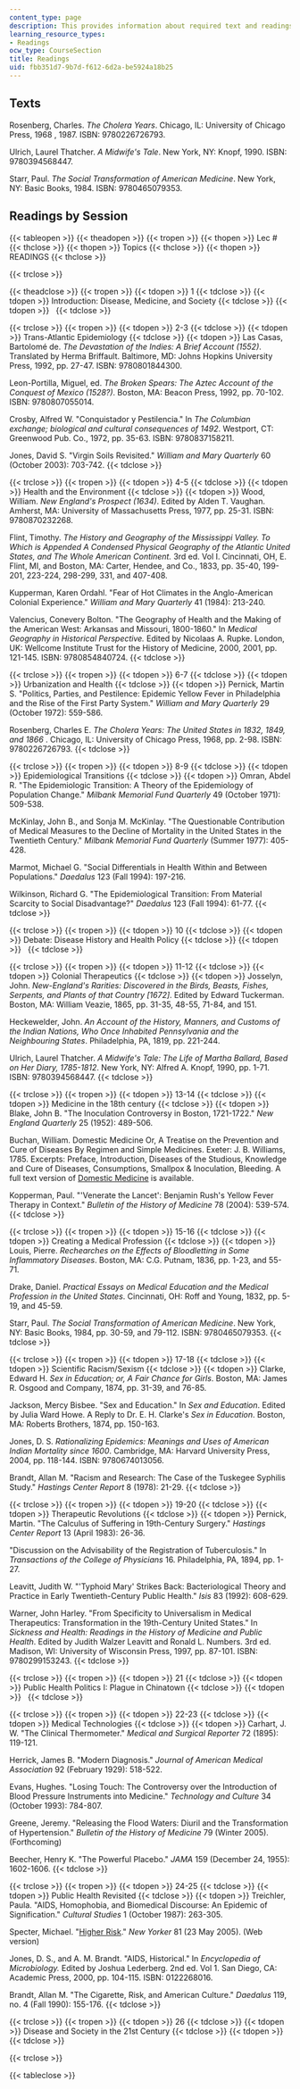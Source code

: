 ```yaml
---
content_type: page
description: This provides information about required text and readings by session.
learning_resource_types:
- Readings
ocw_type: CourseSection
title: Readings
uid: fbb351d7-9b7d-f612-6d2a-be5924a18b25
---
```


Texts
-----

Rosenberg, Charles. _The Cholera Years_. Chicago, IL: University of Chicago Press, 1968 , 1987. ISBN: 9780226726793.

Ulrich, Laurel Thatcher. _A Midwife's Tale_. New York, NY: Knopf, 1990. ISBN: 9780394568447.

Starr, Paul. _The Social Transformation of American Medicine_. New York, NY: Basic Books, 1984. ISBN: 9780465079353.

Readings by Session
-------------------

{{< tableopen >}}
{{< theadopen >}}
{{< tropen >}}
{{< thopen >}}
Lec #
{{< thclose >}}
{{< thopen >}}
Topics
{{< thclose >}}
{{< thopen >}}
READINGS
{{< thclose >}}

{{< trclose >}}

{{< theadclose >}}
{{< tropen >}}
{{< tdopen >}}
1
{{< tdclose >}}
{{< tdopen >}}
Introduction: Disease, Medicine, and Society
{{< tdclose >}}
{{< tdopen >}}
 
{{< tdclose >}}

{{< trclose >}}
{{< tropen >}}
{{< tdopen >}}
2-3
{{< tdclose >}}
{{< tdopen >}}
Trans-Atlantic Epidemiology
{{< tdclose >}}
{{< tdopen >}}
Las Casas, Bartolomé de. _The Devastation of the Indies: A Brief Account (1552)_. Translated by Herma Briffault. Baltimore, MD: Johns Hopkins University Press, 1992, pp. 27-47. ISBN: 9780801844300.  
  
Leon-Portilla, Miguel, ed. _The Broken Spears: The Aztec Account of the Conquest of Mexico (1528?)_. Boston, MA: Beacon Press, 1992, pp. 70-102. ISBN: 9780807055014.  
  
Crosby, Alfred W. "Conquistador y Pestilencia." In _The Columbian exchange; biological and cultural consequences of 1492_. Westport, CT: Greenwood Pub. Co., 1972, pp. 35-63. ISBN: 9780837158211.  
  
Jones, David S. "Virgin Soils Revisited." _William and Mary Quarterly_ 60 (October 2003): 703-742.
{{< tdclose >}}

{{< trclose >}}
{{< tropen >}}
{{< tdopen >}}
4-5
{{< tdclose >}}
{{< tdopen >}}
Health and the Environment
{{< tdclose >}}
{{< tdopen >}}
Wood, William. _New England's Prospect (1634)_. Edited by Alden T. Vaughan. Amherst, MA: University of Massachusetts Press, 1977, pp. 25-31. ISBN: 9780870232268.  
  
Flint, Timothy. _The History and Geography of the Mississippi Valley. To Which is Appended A Condensed Physical Geography of the Atlantic United States, and The Whole American Continent._ 3rd ed. Vol I. Cincinnati, OH, E. Flint, MI, and Boston, MA: Carter, Hendee, and Co., 1833, pp. 35-40, 199-201, 223-224, 298-299, 331, and 407-408.  
  
Kupperman, Karen Ordahl. "Fear of Hot Climates in the Anglo-American Colonial Experience." _William and Mary Quarterly_ 41 (1984): 213-240.  
  
Valencius, Conevery Bolton. "The Geography of Health and the Making of the American West: Arkansas and Missouri, 1800-1860." In _Medical Geography in Historical Perspective._ Edited by Nicolaas A. Rupke. London, UK: Wellcome Institute Trust for the History of Medicine, 2000, 2001, pp. 121-145. ISBN: 9780854840724.
{{< tdclose >}}

{{< trclose >}}
{{< tropen >}}
{{< tdopen >}}
6-7
{{< tdclose >}}
{{< tdopen >}}
Urbanization and Health
{{< tdclose >}}
{{< tdopen >}}
Pernick, Martin S. "Politics, Parties, and Pestilence: Epidemic Yellow Fever in Philadelphia and the Rise of the First Party System." _William and Mary Quarterly_ 29 (October 1972): 559-586.  
  
Rosenberg, Charles E. _The Cholera Years: The United States in 1832, 1849, and 1866_ . Chicago, IL: University of Chicago Press, 1968, pp. 2-98. ISBN: 9780226726793.
{{< tdclose >}}

{{< trclose >}}
{{< tropen >}}
{{< tdopen >}}
8-9
{{< tdclose >}}
{{< tdopen >}}
Epidemiological Transitions
{{< tdclose >}}
{{< tdopen >}}
Omran, Abdel R. "The Epidemiologic Transition: A Theory of the Epidemiology of Population Change." _Milbank Memorial Fund Quarterly_ 49 (October 1971): 509-538.  
  
McKinlay, John B., and Sonja M. McKinlay. "The Questionable Contribution of Medical Measures to the Decline of Mortality in the United States in the Twentieth Century." _Milbank Memorial Fund Quarterly_ (Summer 1977): 405-428.  
  
Marmot, Michael G. "Social Differentials in Health Within and Between Populations." _Daedalus_ 123 (Fall 1994): 197-216.  
  
Wilkinson, Richard G. "The Epidemiological Transition: From Material Scarcity to Social Disadvantage?" _Daedalus_ 123 (Fall 1994): 61-77.
{{< tdclose >}}

{{< trclose >}}
{{< tropen >}}
{{< tdopen >}}
10
{{< tdclose >}}
{{< tdopen >}}
Debate: Disease History and Health Policy
{{< tdclose >}}
{{< tdopen >}}
 
{{< tdclose >}}

{{< trclose >}}
{{< tropen >}}
{{< tdopen >}}
11-12
{{< tdclose >}}
{{< tdopen >}}
Colonial Therapeutics
{{< tdclose >}}
{{< tdopen >}}
Josselyn, John. _New-England's Rarities: Discovered in the Birds, Beasts, Fishes, Serpents, and Plants of that Country \[1672\]_. Edited by Edward Tuckerman. Boston, MA: William Veazie, 1865, pp. 31-35, 48-55, 71-84, and 151.  
  
Heckewelder, John. _An Account of the History, Manners, and Customs of the Indian Nations, Who Once Inhabited Pennsylvania and the Neighbouring States_. Philadelphia, PA, 1819, pp. 221-244.  
  
Ulrich, Laurel Thatcher. _A Midwife's Tale: The Life of Martha Ballard, Based on Her Diary, 1785-1812_. New York, NY: Alfred A. Knopf, 1990, pp. 1-71. ISBN: 9780394568447.
{{< tdclose >}}

{{< trclose >}}
{{< tropen >}}
{{< tdopen >}}
13-14
{{< tdclose >}}
{{< tdopen >}}
Medicine in the 18th century
{{< tdclose >}}
{{< tdopen >}}
Blake, John B. "The Inoculation Controversy in Boston, 1721-1722." _New England Quarterly_ 25 (1952): 489-506.  
  
Buchan, William. Domestic Medicine Or, A Treatise on the Prevention and Cure of Diseases By Regimen and Simple Medicines. Exeter: J. B. Williams, 1785. Excerpts: Preface, Introduction, Diseases of the Studious, Knowledge and Cure of Diseases, Consumptions, Smallpox & Inoculation, Bleeding. A full text version of [Domestic Medicine](http://www.americanrevolution.org/medicine.html) is available.  
  
Kopperman, Paul. "'Venerate the Lancet': Benjamin Rush's Yellow Fever Therapy in Context." _Bulletin of the History of Medicine_ 78 (2004): 539-574.
{{< tdclose >}}

{{< trclose >}}
{{< tropen >}}
{{< tdopen >}}
15-16
{{< tdclose >}}
{{< tdopen >}}
Creating a Medical Profession
{{< tdclose >}}
{{< tdopen >}}
Louis, Pierre. _Rechearches on the Effects of Bloodletting in Some Inflammatory Diseases_. Boston, MA: C.G. Putnam, 1836, pp. 1-23, and 55-71.  
  
Drake, Daniel. _Practical Essays on Medical Education and the Medical Profession in the United States_. Cincinnati, OH: Roff and Young, 1832, pp. 5-19, and 45-59.  
  
Starr, Paul. _The Social Transformation of American Medicine_. New York, NY: Basic Books, 1984, pp. 30-59, and 79-112. ISBN: 9780465079353.
{{< tdclose >}}

{{< trclose >}}
{{< tropen >}}
{{< tdopen >}}
17-18
{{< tdclose >}}
{{< tdopen >}}
Scientific Racism/Sexism
{{< tdclose >}}
{{< tdopen >}}
Clarke, Edward H. _Sex in Education; or, A Fair Chance for Girls_. Boston, MA: James R. Osgood and Company, 1874, pp. 31-39, and 76-85.  
  
Jackson, Mercy Bisbee. "Sex and Education." In _Sex and Education_. Edited by Julia Ward Howe. A Reply to Dr. E. H. Clarke's _Sex in Education_. Boston, MA: Roberts Brothers, 1874, pp. 150-163.  
  
Jones, D. S. _Rationalizing Epidemics: Meanings and Uses of American Indian Mortality since 1600_. Cambridge, MA: Harvard University Press, 2004, pp. 118-144. ISBN: 9780674013056.  
  
Brandt, Allan M. "Racism and Research: The Case of the Tuskegee Syphilis Study." _Hastings Center Report_ 8 (1978): 21-29.
{{< tdclose >}}

{{< trclose >}}
{{< tropen >}}
{{< tdopen >}}
19-20
{{< tdclose >}}
{{< tdopen >}}
Therapeutic Revolutions
{{< tdclose >}}
{{< tdopen >}}
Pernick, Martin. "The Calculus of Suffering in 19th-Century Surgery." _Hastings Center Report_ 13 (April 1983): 26-36.  
  
"Discussion on the Advisability of the Registration of Tuberculosis." In _Transactions of the College of Physicians_ 16. Philadelphia, PA, 1894, pp. 1-27.  
  
Leavitt, Judith W. "'Typhoid Mary' Strikes Back: Bacteriological Theory and Practice in Early Twentieth-Century Public Health." _Isis_ 83 (1992): 608-629.  
  
Warner, John Harley. "From Specificity to Universalism in Medical Therapeutics: Transformation in the 19th-Century United States." In _Sickness and Health: Readings in the History of Medicine and Public Health_. Edited by Judith Walzer Leavitt and Ronald L. Numbers. 3rd ed. Madison, WI: University of Wisconsin Press, 1997, pp. 87-101. ISBN: 9780299153243.
{{< tdclose >}}

{{< trclose >}}
{{< tropen >}}
{{< tdopen >}}
21
{{< tdclose >}}
{{< tdopen >}}
Public Health Politics I: Plague in Chinatown
{{< tdclose >}}
{{< tdopen >}}
 
{{< tdclose >}}

{{< trclose >}}
{{< tropen >}}
{{< tdopen >}}
22-23
{{< tdclose >}}
{{< tdopen >}}
Medical Technologies
{{< tdclose >}}
{{< tdopen >}}
Carhart, J. W. "The Clinical Thermometer." _Medical and Surgical Reporter_ 72 (1895): 119-121.  
  
Herrick, James B. "Modern Diagnosis." _Journal of American Medical Association_ 92 (February 1929): 518-522.  
  
Evans, Hughes. "Losing Touch: The Controversy over the Introduction of Blood Pressure Instruments into Medicine." _Technology and Culture_ 34 (October 1993): 784-807.  
  
Greene, Jeremy. "Releasing the Flood Waters: Diuril and the Transformation of Hypertension." _Bulletin of the History of Medicine_ 79 (Winter 2005). (Forthcoming)  
  
Beecher, Henry K. "The Powerful Placebo." _JAMA_ 159 (December 24, 1955): 1602-1606.
{{< tdclose >}}

{{< trclose >}}
{{< tropen >}}
{{< tdopen >}}
24-25
{{< tdclose >}}
{{< tdopen >}}
Public Health Revisited
{{< tdclose >}}
{{< tdopen >}}
Treichler, Paula. "AIDS, Homophobia, and Biomedical Discourse: An Epidemic of Signification." _Cultural Studies_ 1 (October 1987): 263-305.  
  
Specter, Michael. "[Higher Risk](http://www.newyorker.com/archive/2005/05/23/050523fa_fact)." _New Yorker_ 81 (23 May 2005). (Web version)  
  
Jones, D. S., and A. M. Brandt. "AIDS, Historical." In _Encyclopedia of Microbiology._ Edited by Joshua Lederberg. 2nd ed. Vol 1. San Diego, CA: Academic Press, 2000, pp. 104-115. ISBN: 0122268016.  
  
Brandt, Allan M. "The Cigarette, Risk, and American Culture." _Daedalus_ 119, no. 4 (Fall 1990): 155-176.
{{< tdclose >}}

{{< trclose >}}
{{< tropen >}}
{{< tdopen >}}
26
{{< tdclose >}}
{{< tdopen >}}
Disease and Society in the 21st Century
{{< tdclose >}}
{{< tdopen >}}
 
{{< tdclose >}}

{{< trclose >}}

{{< tableclose >}}